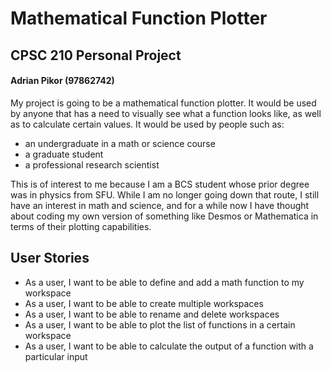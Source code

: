 # Mathematical Function Plotter

## CPSC 210 Personal Project
#### Adrian Pikor (97862742)

My project is going to be a mathematical function plotter.
It would be used by anyone that has a need to visually see
what a function looks like, as well as to calculate certain
values. It would be used by people such as:

- an undergraduate in a math or science course
- a graduate student
- a professional research scientist

This is of interest to me because I am a BCS student
whose prior degree was in physics from SFU. While I am
no longer going down that route, I still have an interest
in math and science, and for a while now I have thought
about coding my own version of something like Desmos or
Mathematica in terms of their plotting capabilities.

## User Stories
- As a user, I want to be able to define and add a math
function to my workspace
- As a user, I want to be able to create multiple
workspaces
- As a user, I want to be able to rename and delete
workspaces
- As a user, I want to be able to plot the list of
functions in a certain workspace
- As a user, I want to be able to calculate the output of
a function with a particular input